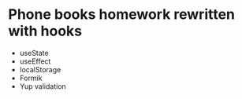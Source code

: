 # Phone books homework rewritten with hooks

- useState
- useEffect
- localStorage
- Formik
- Yup validation
